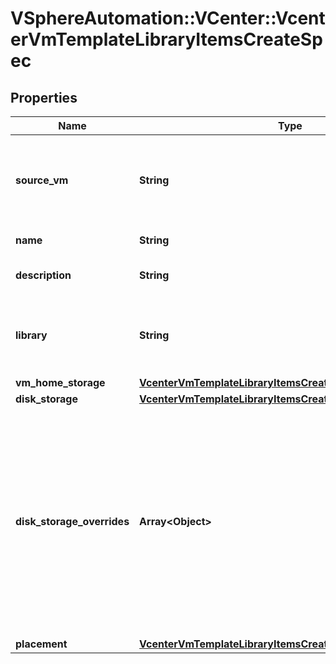 # VSphereAutomation::VCenter::VcenterVmTemplateLibraryItemsCreateSpec

## Properties
Name | Type | Description | Notes
------------ | ------------- | ------------- | -------------
**source_vm** | **String** | Identifier of the source virtual machine to create the library item from. | 
**name** | **String** | Name of the library item. | 
**description** | **String** | Description of the library item. | [optional] 
**library** | **String** | Identifier of the library in which the new library item should be created. | 
**vm_home_storage** | [**VcenterVmTemplateLibraryItemsCreateSpecVmHomeStorage**](VcenterVmTemplateLibraryItemsCreateSpecVmHomeStorage.md) |  | [optional] 
**disk_storage** | [**VcenterVmTemplateLibraryItemsCreateSpecDiskStorage**](VcenterVmTemplateLibraryItemsCreateSpecDiskStorage.md) |  | [optional] 
**disk_storage_overrides** | **Array&lt;Object&gt;** | Storage specification for individual disks in the virtual machine template. This is specified as a mapping between disk identifiers in the source virtual machine and their respective storage specifications. | [optional] 
**placement** | [**VcenterVmTemplateLibraryItemsCreatePlacementSpec**](VcenterVmTemplateLibraryItemsCreatePlacementSpec.md) |  | [optional] 


